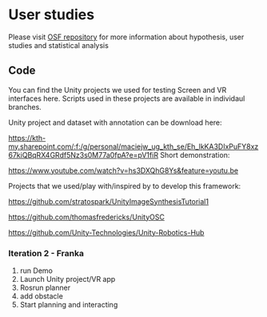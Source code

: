 # User studies 

Please visit [OSF repository](https://osf.io/c8wap/?view_only=e1c799b564b043d0aeaac289513ebff0) for more information about hypothesis, user studies and statistical analysis  

## Code 
You can find the Unity projects we used for testing Screen and VR interfaces here. Scripts used in these projects are available in individaul branches. 

Unity project and dataset with annotation can be download here:

https://kth-my.sharepoint.com/:f:/g/personal/maciejw_ug_kth_se/Eh_lkKA3DIxPuFY8xz67kiQBqRX4GRdf5Nz3s0M77a0fpA?e=pV1fiR
Short demonstration:

https://www.youtube.com/watch?v=hs3DXQhG8Ys&feature=youtu.be

Projects that we used/play with/inspired by to develop this framework:

https://github.com/stratospark/UnityImageSynthesisTutorial1


https://github.com/thomasfredericks/UnityOSC


https://github.com/Unity-Technologies/Unity-Robotics-Hub


### Iteration 2 - Franka

1. run Demo
2. Launch Unity project/VR app
3. Rosrun planner
4. add obstacle
5. Start planning and interacting 

